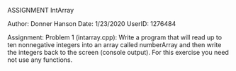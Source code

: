 ASSIGNMENT IntArray  

Author: Donner Hanson
Date: 1/23/2020
UserID: 1276484

Assignment:
Problem 1 (intarray.cpp): Write a program that will read up to ten nonnegative integers into an array
called numberArray and then write the integers back to the screen (console output).
For this exercise you need not use any functions.
